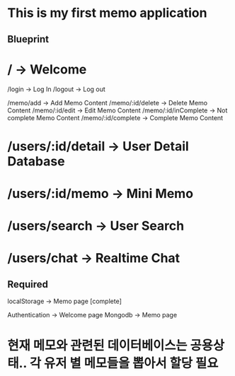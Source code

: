 # This is my first memo application

## Blueprint

<!-- globalRouter -->
# / -> Welcome
/login -> Log In
/logout -> Log out

<!-- memoRouter -->
/memo/add -> Add Memo Content
/memo/:id/delete -> Delete Memo Content
/memo/:id/edit -> Edit Memo Content
/memo/:id/inComplete -> Not complete Memo Content
/memo/:id/complete -> Complete Memo Content

<!-- userRouter -->
# /users/:id/detail -> User Detail Database
# /users/:id/memo -> Mini Memo
# /users/search -> User Search
# /users/chat -> Realtime Chat

## Required

localStorage -> Memo page [complete]

Authentication -> Welcome page
Mongodb -> Memo page

# 현재 메모와 관련된 데이터베이스는 공용상태.. 각 유저 별 메모들을 뽑아서 할당 필요